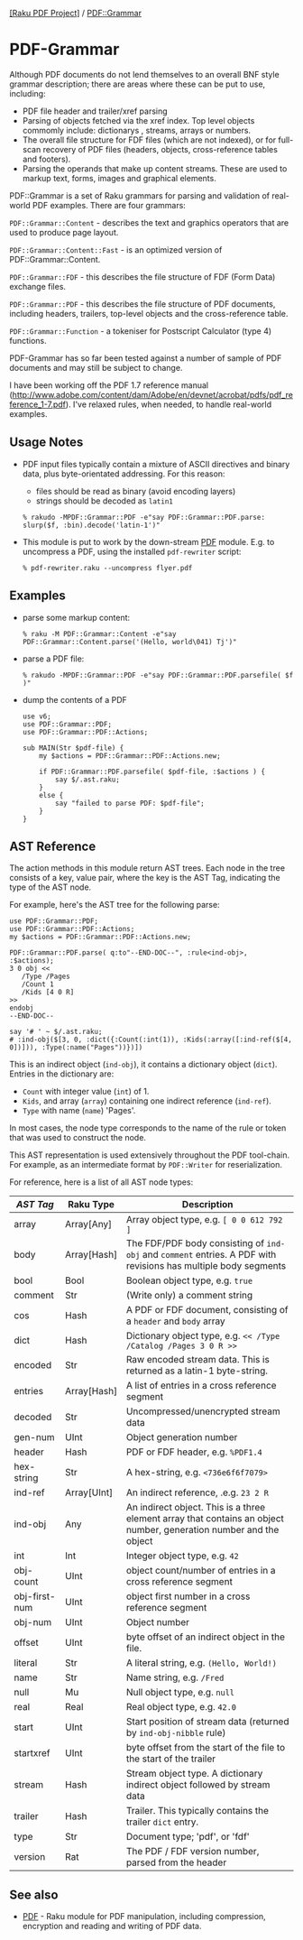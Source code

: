 [[Raku PDF Project]](https://pdf-raku.github.io)
 / [PDF::Grammar](https://pdf-raku.github.io/PDF-Grammar-raku)

PDF-Grammar
===========

Although PDF documents do not lend themselves to an overall BNF style grammar
description; there are areas where these can be put to use, including:

- PDF file header and trailer/xref parsing
- Parsing of objects fetched via the xref index. Top level objects commomly include:
  dictionarys , streams, arrays or numbers.
- The overall file structure for FDF files (which are not indexed), or for
  full-scan recovery of PDF files (headers, objects, cross-reference tables
  and footers).
- Parsing the operands that make up content streams. These are used to markup text, forms,
images and graphical elements.

PDF::Grammar is a set of Raku grammars for parsing and validation of real-world PDF examples. There are
four grammars:

`PDF::Grammar::Content` - describes the text and graphics operators that are used to produce page layout.

`PDF::Grammar::Content::Fast` - is an optimized version of PDF::Grammar::Content.

`PDF::Grammar::FDF` - this describes the file structure of FDF (Form Data) exchange files.

`PDF::Grammar::PDF` - this  describes the file structure of PDF documents,
including headers, trailers, top-level objects and the cross-reference table.

`PDF::Grammar::Function` - a tokeniser for Postscript Calculator (type 4) functions. 

PDF-Grammar has so far been tested against a number of sample of PDF documents and may still be subject to change.

I have been working off the PDF 1.7 reference manual (http://www.adobe.com/content/dam/Adobe/en/devnet/acrobat/pdfs/pdf_reference_1-7.pdf). I've relaxed rules, when needed, to handle real-world examples.

Usage Notes
-----------

- PDF input files typically contain a mixture of ASCII directives and binary data, plus byte-orientated addressing. For this
reason:

  - files should be read as binary (avoid encoding layers)
  - strings should be decoded as `latin1`

   ```% rakudo -MPDF::Grammar::PDF -e"say PDF::Grammar::PDF.parse: slurp($f, :bin).decode('latin-1')"```

- This module is put to work by the down-stream [PDF](https://pdf-raku.github.io/PDF-raku) module. E.g.
  to uncompress a PDF, using the installed `pdf-rewriter` script:

  ```
  % pdf-rewriter.raku --uncompress flyer.pdf
  ```

Examples
--------

- parse some markup content:

    ```% raku -M PDF::Grammar::Content -e"say PDF::Grammar::Content.parse('(Hello, world\041) Tj')"```

- parse a PDF file:

   ```% rakudo -MPDF::Grammar::PDF -e"say PDF::Grammar::PDF.parsefile( $f )"```

- dump the contents of a PDF

    ```
    use v6;
    use PDF::Grammar::PDF;
    use PDF::Grammar::PDF::Actions;

    sub MAIN(Str $pdf-file) {
        my $actions = PDF::Grammar::PDF::Actions.new;

        if PDF::Grammar::PDF.parsefile( $pdf-file, :$actions ) {
            say $/.ast.raku;
        }
        else {
            say "failed to parse PDF: $pdf-file";
        }
    }
    ```

AST Reference
-------------
The action methods in this module return AST trees. Each node in the
tree consists of a key, value pair, where the key is the AST Tag,
indicating the type of the AST node.

For example, here's the AST tree for the following parse:

```
use PDF::Grammar::PDF;
use PDF::Grammar::PDF::Actions;
my $actions = PDF::Grammar::PDF::Actions.new;

PDF::Grammar::PDF.parse( q:to"--END-DOC--", :rule<ind-obj>, :$actions);
3 0 obj <<
   /Type /Pages
   /Count 1
   /Kids [4 0 R]
>>
endobj
--END-DOC--

say '# ' ~ $/.ast.raku;
# :ind-obj($[3, 0, :dict({:Count(:int(1)), :Kids(:array([:ind-ref($[4, 0])])), :Type(:name("Pages"))})])
```

This is an indirect object (`ind-obj`), it contains a dictionary object (`dict`). Entries in the dictionary are:
- `Count` with integer value (`int`) of 1.
- `Kids`, and array (`array`) containing one indirect reference (`ind-ref`).
- `Type` with name (`name`) 'Pages'.

In most cases, the node type corresponds to the name of the rule or token that was used to construct the node.

This AST representation is used extensively throughout the PDF tool-chain. For example, as an intermediate format by `PDF::Writer` for reserialization.

For reference, here is a list of all AST node types:

*AST Tag* | Raku Type | Description
--- | --- | --- |
array | Array[Any] | Array object type, e.g. `[ 0 0 612 792 ]`
body | Array[Hash] | The FDF/PDF body consisting of `ind-obj` and `comment` entries. A PDF with revisions has multiple body segments
bool | Bool | Boolean object type, e.g. `true`
comment | Str | (Write only) a comment string
cos | Hash | A PDF or FDF document, consisting of a `header` and `body` array
dict | Hash | Dictionary object type, e.g. `<< /Type /Catalog /Pages 3 0 R >>`
encoded | Str | Raw encoded stream data. This is returned as a latin-1 byte-string.
entries | Array[Hash] | A list of entries in a cross reference segment
decoded | Str | Uncompressed/unencrypted stream data
gen-num | UInt | Object generation number
header | Hash | PDF or FDF header, e.g. `%PDF1.4`
hex-string | Str | A hex-string, e.g. `<736e6f6f7079>`
ind-ref | Array[UInt] | An indirect reference, .e.g. `23 2 R`
ind-obj | Any | An indirect object. This is a three element array that contains an object number, generation number and the object
int | Int | Integer object type, e.g. `42`
obj-count | UInt | object count/number of entries in a cross reference segment
obj-first-num | UInt | object first number in a  cross reference segment
obj-num | UInt | Object number
offset | UInt | byte offset of an indirect object in the file.
literal | Str | A literal string, e.g. `(Hello, World!)`
name | Str | Name string, e.g. `/Fred`
null | Mu | Null object type, e.g. `null`
real | Real | Real object type, e.g. `42.0`
start | UInt | Start position of stream data (returned by `ind-obj-nibble` rule)
startxref | UInt | byte offset from the start of the file to the start of the trailer
stream | Hash | Stream object type. A dictionary indirect object followed by stream data
trailer | Hash | Trailer. This typically contains the trailer `dict` entry.
type | Str | Document type; 'pdf', or 'fdf'
version | Rat | The PDF / FDF version number, parsed from the header

## See also

- [PDF](https://pdf-raku.github.io/PDF-raku) - Raku module for PDF manipulation, including compression, encryption and reading and writing of PDF data.

